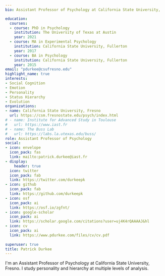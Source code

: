 ```yaml
---
bio: Assistant Professor of Psychology at California State University, Fresno.

education:
  courses:
  - course: PhD in Psychology
    institution: The University of Texas at Austin
    year: 2021
  - course: MA in Experimental Psychology
    institution: California State University, Fullerton
    year: 2017
  - course: BA in Psychology
    institution: California State University, Fullerton
    year: 2015
email: "pdurkee@csufresno.edu"
highlight_name: true
interests:
- Social Cognition
- Emotion
- Personality
- Status Hierarchy
- Evolution
organizations:
- name: California State University, Fresno
  url: https://csm.fresnostate.edu/psych/index.html
# - name: Institute for Advanced Study in Toulouse
#   url: https://www.iast.fr
# - name: The Buss Lab
#   url: https://labs.la.utexas.edu/buss/
role: Assistant Professor of Psychology
social:
- icon: envelope
  icon_pack: fas
  link: mailto:patrick.durkee@iast.fr
- display:
    header: true
  icon: twitter
  icon_pack: fab
  link: https://twitter.com/durkeepk
- icon: github
  icon_pack: fab
  link: https://github.com/durkeepk
- icon: osf
  icon_pack: ai
  link: https://osf.io/zgfnt/
- icon: google-scholar
  icon_pack: ai
  link: https://scholar.google.com/citations?user=uj4K4rQAAAAJ&hl
- icon: cv
  icon_pack: ai
  link: https://www.pdurkee.com/files/cv/cv.pdf
  
superuser: true
title: Patrick Durkee
---
```

I'm an Assistant Professor of Psychology at California State University, Fresno. I study personality and hierarchy at multiple levels of analysis. 

